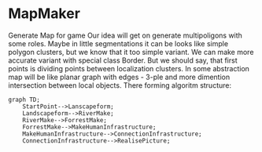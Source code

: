 # MapMaker
Generate Map for game
Our idea will get on generate multipoligons with some roles. Maybe in little segmentations it can be looks like simple polygon clusters, but we know that it too simple variant. We can make more accurate variant with special class Border. But we should say, that first points is dividing points between localization clusters. In some abstraction map will be like planar graph with edges - 3-ple and more dimention intersection between local objects.
There forming algoritm structure:
```mermaid
graph TD;   
    StartPoint-->Lanscapeform;
    Landscapeform-->RiverMake;
    RiverMake-->ForrestMake;
    ForrestMake-->MakeHumanInfrastructure;
    MakeHumanInfrastructure-->ConnectionInfrastructure;
    ConnectionInfrastructure-->RealisePicture;
```
